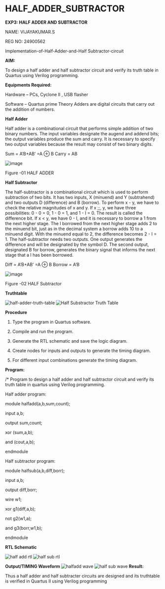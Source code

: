 # HALF_ADDER_SUBTRACTOR
**EXP3: HALF ADDER AND SUBTRACTOR**

NAME: VIJAYAKUMAR.S

REG NO: 24900562


Implementation-of-Half-Adder-and-Half Subtractor-circuit

**AIM:**

To design a half adder and half subtractor circuit and verify its truth table in Quartus using Verilog programming.

**Equipments Required:**

Hardware – PCs, Cyclone II , USB flasher 

Software – Quartus prime Theory Adders are digital circuits that carry out the addition of numbers.

**Half Adder**

Half adder is a combinational circuit that performs simple addition of two binary numbers. The input variables designate the augend and addend bits; the output variables produce the sum and carry. It is necessary to specify two output variables because the result may consist of two binary digits.

Sum = A’B+AB’ =A ⊕ B Carry = AB

![image](https://github.com/naavaneetha/HALF_ADDER_SUBTRACTOR/assets/154305477/bd4a0b2c-cdbc-4184-ab08-81578f121e1f)

Figure -01 HALF ADDER

**Half Subtractor**

The half-subtractor is a combinational circuit which is used to perform subtraction of two bits. It has two inputs, X (minuend) and Y (subtrahend) and two outputs D (difference) and B (borrow). To perform x - y, we have to check the relative magnitudes of x and y. If x ;;, y, we have three possibilities: 0 - 0 = 0, 1 - 0 = 1, and 1 - I = 0. The result is called the difference bit. If x < y, we have 0 - I, and it is necessary to borrow a 1 from the next higher stage. The I borrowed from the next higher stage adds 2 to the minuend bit, just as in the decimal system a borrow adds 10 to a minuend digit. With the minuend equal to 2, the difference becomes 2 - I = 1. The half-subtractor needs two outputs. One output generates the difference and will be designated by the symbol D. The second output, designated B for borrow, generates the binary signal that informs the next stage that a I has been borrowed. 

Diff = A’B+AB’ =A ⊕ B
Borrow = A’B

 ![image](https://github.com/naavaneetha/HALF_ADDER_SUBTRACTOR/assets/154305477/d76b099c-513f-4e7c-843a-e2fd028a531a)

Figure -02 HALF Subtractor

**Truthtable**

![half-adder-truth-table](https://github.com/user-attachments/assets/c49aa077-e0b6-4e14-b578-7278cc8540cb)
![Half Substractor Truth Table](https://github.com/user-attachments/assets/d2e7e093-f9e3-414a-8c94-cdc434084e5b)


**Procedure**

1.	Type the program in Quartus software.

2.	Compile and run the program.

3.	Generate the RTL schematic and save the logic diagram.

4.	Create nodes for inputs and outputs to generate the timing diagram.

5.	For different input combinations generate the timing diagram.


**Program:**

/* Program to design a half adder and half subtractor circuit and verify its truth table in quartus using Verilog programming.

Half adder program:

  module halfadd(a,b,sum,count);

  input a,b;

  output sum,count;

  xor (sum,a,b);

  and (cout,a,b);

  endmodule



Half subtractor program:

  module halfsub(a,b,diff,borr);

  input a,b;

  output diff,borr;

  wire w1;

  xor g1(diff,a,b);

  not g2(w1,a);

  and g3(borr,w1,b);

  endmodule

**RTL Schematic**


![half add rtl](https://github.com/user-attachments/assets/4830f194-9ad4-48c8-a1fe-a2a33a18d515)
![half sub rtl](https://github.com/user-attachments/assets/e8531dda-5c21-42c4-97fa-78234917e645)

**Output/TIMING Waveform**
![halfadd wave](https://github.com/user-attachments/assets/a0543c9f-ce6d-4243-b60a-c3ba8ec46084)
![half sub wave](https://github.com/user-attachments/assets/440f32ee-7ea7-4435-8e8f-5aef34ce3b6b)
**Result:**

Thus a half adder and half subtracter circuits are designed and its truthtable is verified in Quartus II using Verilog programming
